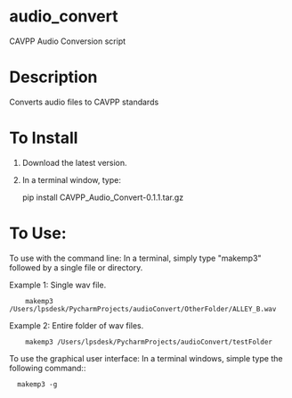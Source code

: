# audio_convert
CAVPP Audio Conversion script

Description
===========
Converts audio files to CAVPP standards

To Install
==========
1. Download the latest version. 
2. In a terminal window, type:

    pip install CAVPP_Audio_Convert-0.1.1.tar.gz

To Use:
=======

To use with the command line:
In a terminal, simply type "makemp3" followed by a single file or directory.
    
Example 1: Single wav file.
    
        makemp3 /Users/lpsdesk/PycharmProjects/audioConvert/OtherFolder/ALLEY_B.wav
            
Example 2: Entire folder of wav files.

        makemp3 /Users/lpsdesk/PycharmProjects/audioConvert/testFolder
  
  
  To use the graphical user interface:
    In a terminal windows, simple type the following command::
  
      makemp3 -g
